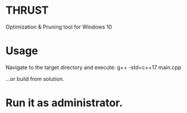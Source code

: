 # THRUST
Optimization &amp; Pruning tool for Windows 10

# Usage
Navigate to the target directory and execute:
  g++ -std=c++17 main.cpp

...or build from solution.

# Run it as administrator. #

